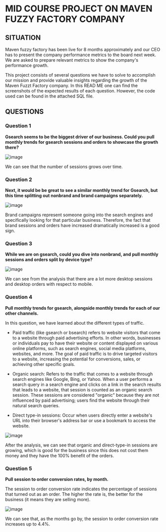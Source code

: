 # MID COURSE PROJECT ON MAVEN FUZZY FACTORY COMPANY

## SITUATION
Maven fuzzy factory has been live for 8 months approximately and our CEO has to present the company performance metrics to the board next week. 
We are asked to prepare relevant metrics to show the company's performance growth. 

This project consists of several questions we have to solve to accomplish our mission and provide valuable insights regarding the growth of the Maven Fuzzt Factory company. In this READ ME one can find the screenshots of the expected results of each question. However, the code used can be found in the attached SQL file. 

## QUESTIONS

### Question 1
**Gsearch seems to be the biggest driver of our business. Could you pull monthly trends for gsearch sessions and orders to showcase the growth there?**

![image](https://github.com/IhonaMaria/Maven-fuzzy-factory-mid-project/assets/119692820/c0c83ec9-9ea2-49d2-8f06-243fd2338776)

We can see that the number of sessions grows over time. 

### Question 2
**Next, it would be be great to see a similar monthly trend for Gsearch, but this time splitting out nonbrand and brand campaigns separately.**

![image](https://github.com/IhonaMaria/Maven-fuzzy-factory-mid-project/assets/119692820/26088504-21b8-4093-be44-affd13fb58fa)

Brand campaigns represent someone going into the search engines and specifically looking for that particular business. Therefore, the fact that brand sessions and orders have increased
dramatically increased is a good sign. 

### Question 3
**While we are on gsearch, could you dive into nonbrand, and pull monthly sessions and orders split by device type?**

![image](https://github.com/IhonaMaria/Maven-fuzzy-factory-mid-project/assets/119692820/cc6456c6-28d7-4171-8116-ff11a49f29c6)

We can see from the analysis that there are a lot more desktop sessions and desktop orders with respect to mobile. 

### Question 4
**Pull monthly trends for gsearch, alongside monthly trends for each of our other channels.**

In this question, we have learned about the different types of traffic. 

- Paid traffic (like gsearch or bsearch) refers to website visitors that come to a website through paid advertising efforts. In other words, businesses or individuals pay to have their website or content displayed on various online platforms, such as search engines, social media platforms, websites, and more. The goal of paid traffic is to drive targeted visitors to a website, increasing the potential for conversions, sales, or achieving other specific goals.
  
- Organic search: Refers to the traffic that comes to a website through search engines like Google, Bing, or Yahoo. When a user performs a search query in a search engine and clicks on a link in the search results that leads to a website, that session is counted as an organic search session. These sessions are considered "organic" because they are not influenced by paid advertising; users find the website through their natural search queries.

- Direct type-in sessions: Occur when users directly enter a website's URL into their browser's address bar or use a bookmark to access the website.

![image](https://github.com/IhonaMaria/Maven-fuzzy-factory-mid-project/assets/119692820/95a83e4f-f43e-45ce-9e90-dd3264df8f73)

After the analysis, we can see that organic and direct-type-in sessions are growing, which is good for the business since this does not cost them money and they have the 100% benefit of the orders. 

### Question 5
**Pull session to order conversion rates, by month.**

The session to order conversion rate indicates the percentage of sessions that turned out as an order. The higher the rate is, the better for the business (it means they are selling more). 

![image](https://github.com/IhonaMaria/Maven-fuzzy-factory-mid-project/assets/119692820/1a5d5b8b-11e2-4da0-a31f-c55badfaa355)

We can see that, as the months go by, the session to order conversion rate increases up to 4.4%. 


